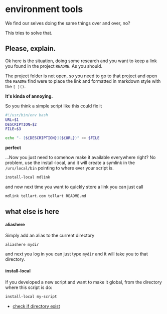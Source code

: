 # environment tools

We find our selves doing the same things over and over, no?

This tries to solve that.

## Please, explain.

Ok here is the situation, doing some research and you want to keep a link you found in the project `README`. As you should.

The project folder is not open, so you need to go to that project and open the `README` find were to place the link and formatted in markdown style with the `[ ]()`.

**It's kinda of annoying.**

So you think a simple script like this could fix it

```bash
#!/usr/bin/env bash
URL=$1
DESCRIPTION=$2
FILE=$3

echo "- [${DESCRIPTION}](${URL})" >> $FILE
```

**perfect**

...Now you just need to somehow make it available everywhere right?
No problem, use the install-local, and it will create a symlink in the `/urs/local/bin` pointing to where ever your script is.

```bash
install-local mdlink
```

and now next time you want to quickly store a link you can just call

```bash
mdlink tellart.com tellart README.md
```

## what else is here

#### aliashere
Simply add an alias to the current directory
```
aliashere mydir
```
and next you log in you can just type `mydir` and it will take you to that directory.

#### install-local

If you developed a new script and want to make it global, from the directory where this script is do:
```bash
install-local my-script
```
- [check if directory exist](https://tecadmin.net/bash-shell-test-if-file-or-directory-exists/)
